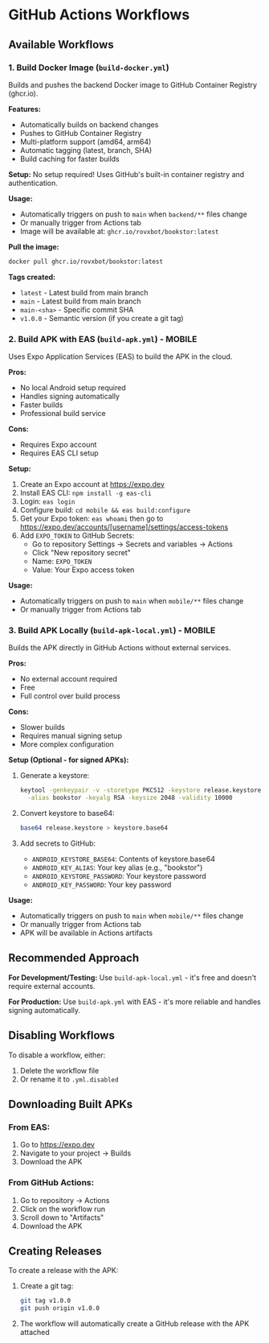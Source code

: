 # GitHub Actions Workflows

## Available Workflows

### 1. Build Docker Image (`build-docker.yml`)

Builds and pushes the backend Docker image to GitHub Container Registry (ghcr.io).

**Features:**
- Automatically builds on backend changes
- Pushes to GitHub Container Registry
- Multi-platform support (amd64, arm64)
- Automatic tagging (latest, branch, SHA)
- Build caching for faster builds

**Setup:**
No setup required! Uses GitHub's built-in container registry and authentication.

**Usage:**
- Automatically triggers on push to `main` when `backend/**` files change
- Or manually trigger from Actions tab
- Image will be available at: `ghcr.io/rovxbot/bookstor:latest`

**Pull the image:**
```bash
docker pull ghcr.io/rovxbot/bookstor:latest
```

**Tags created:**
- `latest` - Latest build from main branch
- `main` - Latest build from main branch
- `main-<sha>` - Specific commit SHA
- `v1.0.0` - Semantic version (if you create a git tag)

### 2. Build APK with EAS (`build-apk.yml`) - MOBILE

Uses Expo Application Services (EAS) to build the APK in the cloud.

**Pros:**
- No local Android setup required
- Handles signing automatically
- Faster builds
- Professional build service

**Cons:**
- Requires Expo account
- Requires EAS CLI setup

**Setup:**
1. Create an Expo account at https://expo.dev
2. Install EAS CLI: `npm install -g eas-cli`
3. Login: `eas login`
4. Configure build: `cd mobile && eas build:configure`
5. Get your Expo token: `eas whoami` then go to https://expo.dev/accounts/[username]/settings/access-tokens
6. Add `EXPO_TOKEN` to GitHub Secrets:
   - Go to repository Settings → Secrets and variables → Actions
   - Click "New repository secret"
   - Name: `EXPO_TOKEN`
   - Value: Your Expo access token

**Usage:**
- Automatically triggers on push to `main` when `mobile/**` files change
- Or manually trigger from Actions tab

### 3. Build APK Locally (`build-apk-local.yml`) - MOBILE

Builds the APK directly in GitHub Actions without external services.

**Pros:**
- No external account required
- Free
- Full control over build process

**Cons:**
- Slower builds
- Requires manual signing setup
- More complex configuration

**Setup (Optional - for signed APKs):**

1. Generate a keystore:
   ```bash
   keytool -genkeypair -v -storetype PKCS12 -keystore release.keystore \
     -alias bookstor -keyalg RSA -keysize 2048 -validity 10000
   ```

2. Convert keystore to base64:
   ```bash
   base64 release.keystore > keystore.base64
   ```

3. Add secrets to GitHub:
   - `ANDROID_KEYSTORE_BASE64`: Contents of keystore.base64
   - `ANDROID_KEY_ALIAS`: Your key alias (e.g., "bookstor")
   - `ANDROID_KEYSTORE_PASSWORD`: Your keystore password
   - `ANDROID_KEY_PASSWORD`: Your key password

**Usage:**
- Automatically triggers on push to `main` when `mobile/**` files change
- Or manually trigger from Actions tab
- APK will be available in Actions artifacts

## Recommended Approach

**For Development/Testing:**
Use `build-apk-local.yml` - it's free and doesn't require external accounts.

**For Production:**
Use `build-apk.yml` with EAS - it's more reliable and handles signing automatically.

## Disabling Workflows

To disable a workflow, either:
1. Delete the workflow file
2. Or rename it to `.yml.disabled`

## Downloading Built APKs

### From EAS:
1. Go to https://expo.dev
2. Navigate to your project → Builds
3. Download the APK

### From GitHub Actions:
1. Go to repository → Actions
2. Click on the workflow run
3. Scroll down to "Artifacts"
4. Download the APK

## Creating Releases

To create a release with the APK:

1. Create a git tag:
   ```bash
   git tag v1.0.0
   git push origin v1.0.0
   ```

2. The workflow will automatically create a GitHub release with the APK attached


